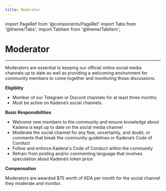 ```yaml
---
title: Moderator
---
```


import PageRef from '@components/PageRef'
import Tabs from '@theme/Tabs';
import TabItem from '@theme/TabItem';

# Moderator

---

Moderators are essential to keeping our official online social media channels up to date as well as providing a welcoming environment for community members to come together and monitoring those discussions.

**Eligiblity**

- Member of our Telegram or Discord channels for at least three months.
- Must be active on Kadena’s social channels.

**Basic Responsibilities**

- Welcome new members to the community and ensure knowledge about Kadena is kept up to date on the social media channel
- Moderate the social channel for any fear, uncertainty, and doubt, or comments that break the community guidelines or Kadena’s Code of Conduct
- Follow and enforce Kadena's Code of Conduct within the community
- Refrain from posting and/or commenting language that involves speculation about Kadena’s token price

**Compensation**

Moderators are awarded $75 worth of KDA per month for the social channel they moderate and monitor.
